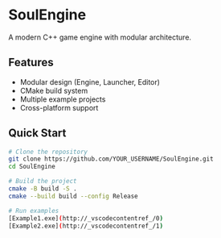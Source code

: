 # SoulEngine

A modern C++ game engine with modular architecture.

## Features
- Modular design (Engine, Launcher, Editor)
- CMake build system
- Multiple example projects
- Cross-platform support

## Quick Start
```bash
# Clone the repository
git clone https://github.com/YOUR_USERNAME/SoulEngine.git
cd SoulEngine

# Build the project
cmake -B build -S .
cmake --build build --config Release

# Run examples
[Example1.exe](http://_vscodecontentref_/0)
[Example2.exe](http://_vscodecontentref_/1)